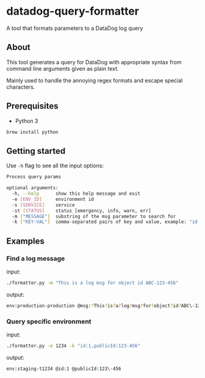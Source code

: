# datadog-query-formatter
A tool that formats parameters to a DataDog log query

## About
This tool generates a query for DataDog with appropriate syntax from command line arguments given as plain text.

Mainly used to handle the annoying regex formats and escape special characters.

## Prerequisites
* Python 3
```sh
brew install python
```

## Getting started
Use `-h` flag to see all the input options:
```sh
Process query params

optional arguments:
  -h, --help      show this help message and exit
  -e [ENV_ID]     environment id
  -s [SERVICE]    service
  -st [STATUS]    status [emergency, info, warn, err]
  -m ["MESSAGE"]  substring of the msg parameter to search for
  -k ["KEY:VAL"]  comma-separated pairs of key and value, example: "id:1,pid:2"
```

## Examples
### Find a log message
input:
```sh
./formatter.py -m "This is a log msg for object id ABC-123-456"
```
output:
```sh
env:production-production @msg:*This?is?a?log?msg?for?object?id?ABC\-123\-456*
```
### Query specific environment
input:
```sh
./formatter.py -e 1234 -k "id:1,publicId:123-456"
```
output:
```sh
env:staging-t1234 @id:1 @publicId:123\-456
```

